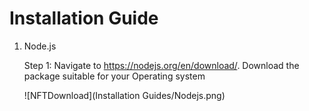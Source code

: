 # **Installation Guide**

1. Node.js

    Step 1: Navigate to https://nodejs.org/en/download/. Download the package suitable for your Operating system

    ![NFTDownload](Installation Guides/Nodejs.png)
